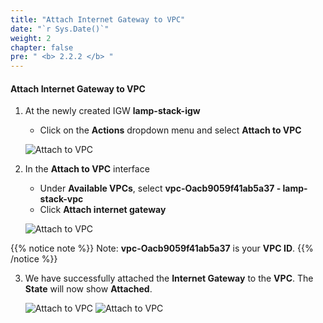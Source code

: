 ```yaml
---
title: "Attach Internet Gateway to VPC"
date: "`r Sys.Date()`"
weight: 2
chapter: false
pre: " <b> 2.2.2 </b> "
---
```


#### Attach Internet Gateway to VPC

1. At the newly created IGW **lamp-stack-igw**

   - Click on the **Actions** dropdown menu and select **Attach to VPC**

   ![Attach to VPC](/workshop1-FCJ2024/images/2.2-InternetGateway/2.2.2-AttachToVPC/0001-attachtovpc.png?featherlight=false&width=90pc)

2. In the **Attach to VPC** interface

   - Under **Available VPCs**, select **vpc-Oacb9059f41ab5a37 - lamp-stack-vpc**
   - Click **Attach internet gateway**

   ![Attach to VPC](/workshop1-FCJ2024/images/2.2-InternetGateway/2.2.2-AttachToVPC/0002-attachtovpc.png?featherlight=false&width=90pc)

{{% notice note %}}
Note: **vpc-Oacb9059f41ab5a37** is your **VPC ID**.
{{% /notice %}}

3. We have successfully attached the **Internet Gateway** to the **VPC**. The **State** will now show **Attached**.

   ![Attach to VPC](/workshop1-FCJ2024/images/2.2-InternetGateway/2.2.2-AttachToVPC/0003-attachtovpc.png?featherlight=false&width=90pc)
   ![Attach to VPC](/workshop1-FCJ2024/images/2.2-InternetGateway/2.2.2-AttachToVPC/0004-attachtovpc.png?featherlight=false&width=90pc)
